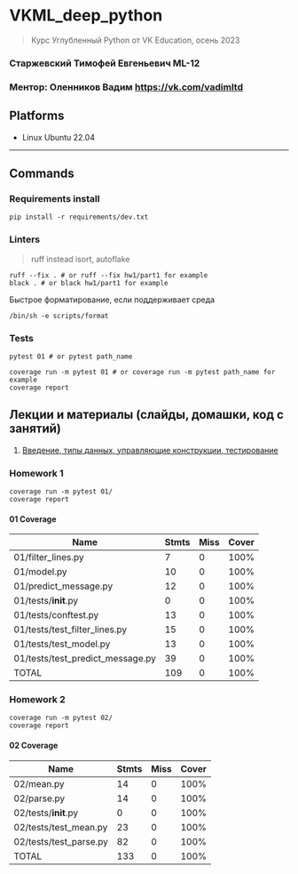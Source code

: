# VKML_deep_python
> Курс Углубленный Python от VK Education, осень 2023
### Старжевский Тимофей Евгеньевич ML-12
### Ментор: Оленников Вадим https://vk.com/vadimltd
## Platforms
- Linux Ubuntu 22.04
---

## Commands
### Requirements install
```shell
pip install -r requirements/dev.txt
```
### Linters
> ruff instead isort, autoflake
```shell
ruff --fix . # or ruff --fix hw1/part1 for example 
black . # or black hw1/part1 for example
```

Быстрое форматирование, если поддерживает среда
```shell
/bin/sh -e scripts/format
```

### Tests
```shell
pytest 01 # or pytest path_name
```

```shell
coverage run -m pytest 01 # or coverage run -m pytest path_name for example
coverage report
```
## Лекции и материалы (слайды, домашки, код с занятий)
01. [Введение, типы данных, управляющие конструкции, тестирование](lesson-01)
### Homework 1
```shell
coverage run -m pytest 01/
coverage report
```
#### 01 Coverage
| Name               | Stmts | Miss | Cover |
|--------------------|------------|------|----------|
| 01/filter_lines.py               |   7 | 0 | 100% |
| 01/model.py                      |  10 | 0 | 100% |
| 01/predict_message.py            |  12 | 0 | 100% |
| 01/tests/__init__.py             |   0 | 0 | 100% |
| 01/tests/conftest.py             |  13 | 0 | 100% |
| 01/tests/test_filter_lines.py    |  15 | 0 | 100% |
| 01/tests/test_model.py           |  13 | 0 | 100% |
| 01/tests/test_predict_message.py |  39 | 0 | 100% |
| TOTAL                            | 109 | 0 | 100% |


### Homework 2
```shell
coverage run -m pytest 02/
coverage report
```
#### 02 Coverage
| Name               | Stmts | Miss | Cover |
|--------------------|------------|------|----------|
| 02/mean.py            | 14         | 0    | 100%     |
| 02/parse.py           | 14         | 0    | 100%     |
| 02/tests/__init__.py  | 0          | 0    | 100%     |
| 02/tests/test_mean.py | 23         | 0    | 100%     |
| 02/tests/test_parse.py| 82         | 0    | 100%     |
| TOTAL              | 133        | 0    | 100%     |
